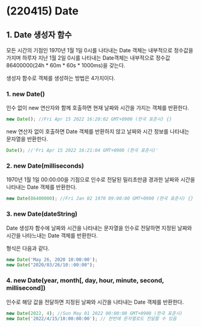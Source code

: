 # (220415) Date



## 1. Date 생성자 함수

모든 시간의 기점인 1970년 1월 1일 0시를 나타내는 Date 객체는 내부적으로 정수값을 가지며 하루자 지난 1월 2일 0시를 나타내는 Date객체는 내부적으로 정수값  86400000(24h * 60m * 60s * 1000ms)을 갖는다.

생성자 함수로 객체를 생성하는 방법은 4가지이다.

### 1. new Date()

인수 없이 new 연산자와 함께 호출하면 현재 날짜와 시간을 가지는 객체를 반환한다.

```js
new Date(); //Fri Apr 15 2022 16:20:02 GMT+0900 (한국 표준시) {}
```

new 연산자 없이 호출하면 Date 객체를 반환하지 않고 날짜와 시간 정보를 나타내는 문자열을 반환한다.

```js
Date(); //'Fri Apr 15 2022 16:21:04 GMT+0900 (한국 표준시)'
```



### 2. new Date(milliseconds)

1970년 1월 1일 00:00:00을 기점으로 인수로 전달된 밀리초만큼 경과한 날짜와 시간을 나타내는 Date 객체를 반환한다.

```js
new Date(86400000); //Fri Jan 02 1970 09:00:00 GMT+0900 (한국 표준시) {}
```





### 3. new Date(dateString)

Date 생성자 함수에 날짜와 시간을 나타내는 문자열을 인수로 전달하면 지정된 날짜와 시간을 나타느내는 Date 객체를 반환한다.

형식은 다음과 같다.

```js
new Date('May 26, 2020 10:00:00');
new Date("2020/03/26/10::00:00");
```



### 4. new Date(year, month[, day, hour, minute, second, millisecond])

인수로 해당 값을 전달하면 지정된 날짜와 시간을 나타내는 Date 객체를 반환한다.

```js
new Date(2022, 4); //Sun May 01 2022 00:00:00 GMT+0900 (한국 표준시)
new Date('2022/4/15/10:00:00:00'); // 한번에 문자열로도 전달할 수 있음
```


